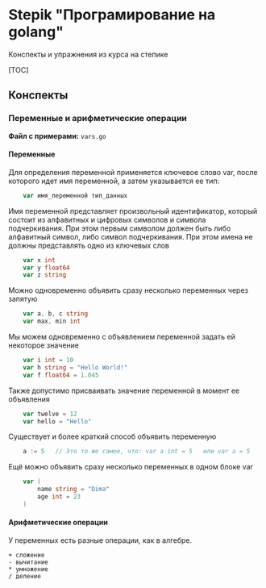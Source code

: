 # Stepik "Програмирование на golang" 

Конспекты и упражнения из курса на степике

[TOC]

## Конспекты

### Переменные и арифметические операции

**Файл с примерами:** `vars.go`

#### Переменные

Для определения переменной применяется ключевое слово var,
после которого идет имя переменной, а затем указывается ее тип:

```go
    var имя_переменной тип_данных
```

Имя переменной представляет произвольный идентификатор, который состоит из алфавитных и цифровых символов и символа подчеркивания. 
При этом первым символом должен быть либо алфавитный символ, либо символ подчеркивания. 
При этом имена не должны представлять одно из ключевых слов

```go
    var x int
    var y float64
    var z string
```

Можно одновременно объявить сразу несколько переменных через запятую

```go
    var a, b, c string
    var max, min int
```  

Мы можем одновременно с объявлением переменной задать ей некоторое значение

```go
    var i int = 10
    var h string = "Hello World!"
    var f float64 = 1.045
```

Также допустимо присваивать значение переменной в момент ее объявления

```go
    var twelve = 12
    var hello = "Hello"
```

Существует и более краткий способ объявить переменную

```go
    a := 5   // Это то же самое, что: var a int = 5   или var a = 5
```

Ещё можно объявить сразу несколько переменных в одном блоке var

```go
    var (
        name string = "Dima"
        age int = 23
    )
```

#### Арифметические операции

У переменных есть разные операции, как в алгебре.

```
+ сложение
- вычитание
* умножение
/ деление
```

